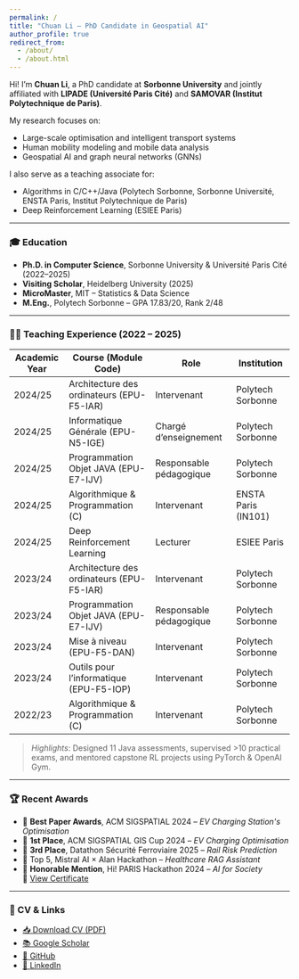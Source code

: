 ```yaml
---
permalink: /
title: "Chuan Li — PhD Candidate in Geospatial AI"
author_profile: true
redirect_from: 
  - /about/
  - /about.html
---
```


Hi! I’m **Chuan Li**, a PhD candidate at **Sorbonne University** and jointly affiliated with **LIPADE (Université Paris Cité)** and **SAMOVAR (Institut Polytechnique de Paris)**.

My research focuses on:
- Large-scale optimisation and intelligent transport systems
- Human mobility modeling and mobile data analysis
- Geospatial AI and graph neural networks (GNNs)

I also serve as a teaching associate for:
- Algorithms in C/C++/Java (Polytech Sorbonne, Sorbonne Université, ENSTA Paris, Institut Polytechnique de Paris)
- Deep Reinforcement Learning (ESIEE Paris)

---

### 🎓 Education
- **Ph.D. in Computer Science**, Sorbonne University & Université Paris Cité (2022–2025)  
- **Visiting Scholar**, Heidelberg University (2025)  
- **MicroMaster**, MIT – Statistics & Data Science  
- **M.Eng.**, Polytech Sorbonne – GPA 17.83/20, Rank 2/48

---

### 🧑‍🏫 Teaching Experience  (2022 – 2025)

| Academic Year | Course (Module Code) | Role | Institution |
|---------------|----------------------|------|-------------|
| 2024/25 | Architecture des ordinateurs (EPU-F5-IAR) | Intervenant | Polytech Sorbonne |
| 2024/25 | Informatique Générale (EPU-N5-IGE) | Chargé d’enseignement | Polytech Sorbonne |
| 2024/25 | Programmation Objet JAVA (EPU-E7-IJV) | Responsable pédagogique | Polytech Sorbonne |
| 2024/25 | Algorithmique & Programmation (C) | Intervenant | ENSTA Paris (IN101) |
| 2024/25 | Deep Reinforcement Learning | Lecturer | ESIEE Paris |
| 2023/24 | Architecture des ordinateurs (EPU-F5-IAR) | Intervenant | Polytech Sorbonne |
| 2023/24 | Programmation Objet JAVA (EPU-E7-IJV) | Responsable pédagogique | Polytech Sorbonne |
| 2023/24 | Mise à niveau (EPU-F5-DAN) | Intervenant | Polytech Sorbonne |
| 2023/24 | Outils pour l’informatique (EPU-F5-IOP) | Intervenant | Polytech Sorbonne |
| 2022/23 | Algorithmique & Programmation (C) | Intervenant | Polytech Sorbonne |

> *Highlights*: Designed 11 Java assessments, supervised \>10 practical exams, and mentored capstone RL projects using PyTorch & OpenAI Gym.

---

### 🏆 Recent Awards
- 🥇 **Best Paper Awards**, ACM SIGSPATIAL 2024 – *EV Charging Station's Optimisation*
- 🥇 **1st Place**, ACM SIGSPATIAL GIS Cup 2024 – *EV Charging Optimisation*  
- 🥉 **3rd Place**, Datathon Sécurité Ferroviaire 2025 – *Rail Risk Prediction*  
- 🧠 Top 5, Mistral AI × Alan Hackathon – *Healthcare RAG Assistant*
- 🏅 **Honorable Mention**, Hi! PARIS Hackathon 2024 – *AI for Society*  
  📄 [View Certificate](https://www.smartcertificate.com/SmartDiploma/?1%7cbd095e5f-ebca-4add-a46e-b26a027be6c1%7cad6b2667-0f49-4a9a-a2a1-717144816438#/)

---

### 📄 CV & Links

- [📥 Download CV (PDF)](files/CV.pdf)
- [📚 Google Scholar](https://scholar.google.fr/citations?user=MIaFUvIAAAAJ)
- [🐙 GitHub](https://github.com/MrLIChuan)
- [💼 LinkedIn](https://www.linkedin.com/in/chuan-li-/)

